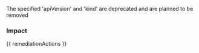 
The specified 'apiVersion' and 'kind' are deprecated and are planned to be removed

### Impact
<!-- Add Impact here -->

<!-- DO NOT CHANGE -->
{{ remediationActions }}


